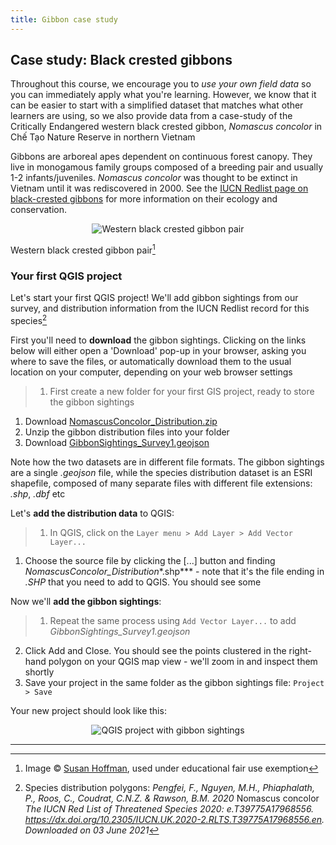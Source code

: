 ```yaml
---
title: Gibbon case study 
---
```


## Case study: Black crested gibbons

Throughout this course, we encourage you to *use your own field data* so you can immediately apply what you're learning.  However, we know that it can be easier to start with a simplified dataset that matches what other learners are using, so we also provide data from a case-study of the Critically Endangered western black crested gibbon, *Nomascus concolor* in Chế Tạo Nature Reserve in northern Vietnam

Gibbons are arboreal apes dependent on continuous forest canopy.  They live in monogamous family groups composed of a breeding pair and usually 1-2 infants/juveniles.  *Nomascus concolor* was thought to be extinct in Vietnam until it was rediscovered in 2000.  See the [IUCN Redlist page on black-crested gibbons](https://www.iucnredlist.org/species/39775/17968556) for more information on their ecology and conservation.  

<center><img src="{{site.baseurl}}/src/img/blackCrestedGibbons_Hoffman.jpg" alt="Western black crested gibbon pair"></center>

Western black crested gibbon pair[^1]

### Your first QGIS project
Let's start your first QGIS project!  We'll add gibbon sightings from our survey, and distribution information from the IUCN Redlist record for this species[^2]

First you'll need to **download** the gibbon sightings.  Clicking on the links below will either open a 'Download' pop-up in your browser, asking you where to save the files, or automatically download them to the usual location on your computer, depending on your web browser settings
> 1. First create a new folder for your first GIS project, ready to store the gibbon sightings
1. Download <a href="{{site.baseurl}}/src/datasets/NomascusConcolor_Distribution.zip" download>NomascusConcolor_Distribution.zip</a>
2. Unzip the gibbon distribution files into your folder
3. Download <a href="{{site.baseurl}}/src/datasets/GibbonSightings_Survey1.geojson" download>GibbonSightings_Survey1.geojson</a>  

Note how the two datasets are in different file formats.  The gibbon sightings are a single *.geojson* file, while the species distribution dataset is an ESRI shapefile, composed of many separate files with different file extensions: *.shp*, *.dbf* etc

Let's **add the distribution data** to QGIS:
> 1. In QGIS, click on the `Layer menu > Add Layer > Add Vector Layer...`
1. Choose the source file by clicking the [...] button and finding *NomascusConcolor_Distribution**.shp*** - note that it's the file ending in *.SHP* that you need to add to QGIS.  You should see some  

Now we'll **add the gibbon sightings**:
> 1. Repeat the same process using `Add Vector Layer...` to add *GibbonSightings_Survey1.geojson*
2. Click Add and Close.  You should see the points clustered in the right-hand polygon on your QGIS map view - we'll zoom in and inspect them shortly
3. Save your project in the same folder as the gibbon sightings file: `Project > Save`

Your new project should look like this:
<center><img src="{{site.baseurl}}/src/img/QGIS_GibbonSightings.png" alt="QGIS project with gibbon sightings"></center>

---
[^1]: Image :copyright: [Susan Hoffman](http://zoology.muohio.edu/hoffman/), used under educational fair use exemption
[^2]: Species distribution polygons: *Pengfei, F., Nguyen, M.H., Phiaphalath, P., Roos, C., Coudrat, C.N.Z. & Rawson, B.M. 2020* Nomascus concolor *The IUCN Red List of Threatened Species 2020: e.T39775A17968556. https://dx.doi.org/10.2305/IUCN.UK.2020-2.RLTS.T39775A17968556.en. Downloaded on 03 June 2021*
